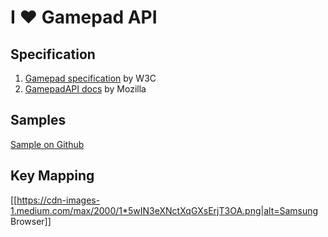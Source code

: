 # I ❤ Gamepad API

## Specification 
1. [Gamepad specification](https://www.w3.org/TR/gamepad/) by W3C
2. [GamepadAPI docs](https://developer.mozilla.org/en-US/docs/Web/API/Gamepad_API) by Mozilla

## Samples 
[Sample on Github](http://internetexplorer.github.io/Gamepad-Sample/) 

## Key Mapping 
[[https://cdn-images-1.medium.com/max/2000/1*5wIN3eXNctXqGXsErjT3OA.png|alt=Samsung Browser]]
